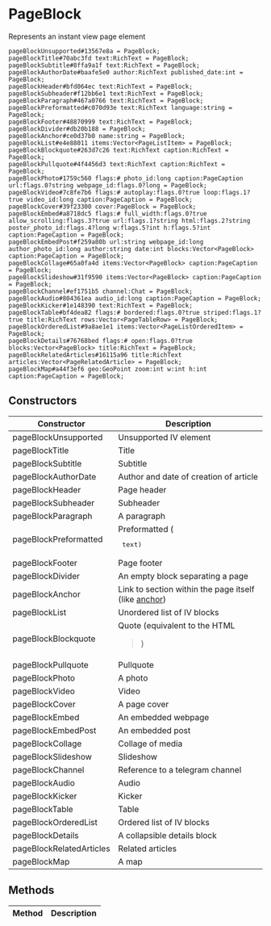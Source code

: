 # PageBlock
Represents an instant view page element

```
pageBlockUnsupported#13567e8a = PageBlock;
pageBlockTitle#70abc3fd text:RichText = PageBlock;
pageBlockSubtitle#8ffa9a1f text:RichText = PageBlock;
pageBlockAuthorDate#baafe5e0 author:RichText published_date:int = PageBlock;
pageBlockHeader#bfd064ec text:RichText = PageBlock;
pageBlockSubheader#f12bb6e1 text:RichText = PageBlock;
pageBlockParagraph#467a0766 text:RichText = PageBlock;
pageBlockPreformatted#c070d93e text:RichText language:string = PageBlock;
pageBlockFooter#48870999 text:RichText = PageBlock;
pageBlockDivider#db20b188 = PageBlock;
pageBlockAnchor#ce0d37b0 name:string = PageBlock;
pageBlockList#e4e88011 items:Vector<PageListItem> = PageBlock;
pageBlockBlockquote#263d7c26 text:RichText caption:RichText = PageBlock;
pageBlockPullquote#4f4456d3 text:RichText caption:RichText = PageBlock;
pageBlockPhoto#1759c560 flags:# photo_id:long caption:PageCaption url:flags.0?string webpage_id:flags.0?long = PageBlock;
pageBlockVideo#7c8fe7b6 flags:# autoplay:flags.0?true loop:flags.1?true video_id:long caption:PageCaption = PageBlock;
pageBlockCover#39f23300 cover:PageBlock = PageBlock;
pageBlockEmbed#a8718dc5 flags:# full_width:flags.0?true allow_scrolling:flags.3?true url:flags.1?string html:flags.2?string poster_photo_id:flags.4?long w:flags.5?int h:flags.5?int caption:PageCaption = PageBlock;
pageBlockEmbedPost#f259a80b url:string webpage_id:long author_photo_id:long author:string date:int blocks:Vector<PageBlock> caption:PageCaption = PageBlock;
pageBlockCollage#65a0fa4d items:Vector<PageBlock> caption:PageCaption = PageBlock;
pageBlockSlideshow#31f9590 items:Vector<PageBlock> caption:PageCaption = PageBlock;
pageBlockChannel#ef1751b5 channel:Chat = PageBlock;
pageBlockAudio#804361ea audio_id:long caption:PageCaption = PageBlock;
pageBlockKicker#1e148390 text:RichText = PageBlock;
pageBlockTable#bf4dea82 flags:# bordered:flags.0?true striped:flags.1?true title:RichText rows:Vector<PageTableRow> = PageBlock;
pageBlockOrderedList#9a8ae1e1 items:Vector<PageListOrderedItem> = PageBlock;
pageBlockDetails#76768bed flags:# open:flags.0?true blocks:Vector<PageBlock> title:RichText = PageBlock;
pageBlockRelatedArticles#16115a96 title:RichText articles:Vector<PageRelatedArticle> = PageBlock;
pageBlockMap#a44f3ef6 geo:GeoPoint zoom:int w:int h:int caption:PageCaption = PageBlock;
```

## Constructors
| Constructor | Description |
| ---- | ----------- |
| pageBlockUnsupported | Unsupported IV element |
| pageBlockTitle | Title |
| pageBlockSubtitle | Subtitle |
| pageBlockAuthorDate | Author and date of creation of article |
| pageBlockHeader | Page header |
| pageBlockSubheader | Subheader |
| pageBlockParagraph | A paragraph |
| pageBlockPreformatted | Preformatted (<pre> text) |
| pageBlockFooter | Page footer |
| pageBlockDivider | An empty block separating a page |
| pageBlockAnchor | Link to section within the page itself (like <a href="#target">anchor</a>) |
| pageBlockList | Unordered list of IV blocks |
| pageBlockBlockquote | Quote (equivalent to the HTML <blockquote>) |
| pageBlockPullquote | Pullquote |
| pageBlockPhoto | A photo |
| pageBlockVideo | Video |
| pageBlockCover | A page cover |
| pageBlockEmbed | An embedded webpage |
| pageBlockEmbedPost | An embedded post |
| pageBlockCollage | Collage of media |
| pageBlockSlideshow | Slideshow |
| pageBlockChannel | Reference to a telegram channel |
| pageBlockAudio | Audio |
| pageBlockKicker | Kicker |
| pageBlockTable | Table |
| pageBlockOrderedList | Ordered list of IV blocks |
| pageBlockDetails | A collapsible details block |
| pageBlockRelatedArticles | Related articles |
| pageBlockMap | A map |


## Methods
| Method | Description |
| ---- | ----------- |



